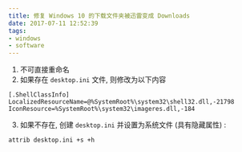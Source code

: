 ```yaml
---
title: 修复 Windows 10 的下载文件夹被迅雷变成 Downloads
date: 2017-07-11 12:52:39
tags: 
- windows
- software
---
```


1. 不可直接重命名
2. 如果存在 `desktop.ini` 文件, 则修改为以下内容

<!-- more -->

```
[.ShellClassInfo]
LocalizedResourceName=@%SystemRoot%\system32\shell32.dll,-21798
IconResource=%SystemRoot%\system32\imageres.dll,-184
```

3. 如果不存在, 创建 `desktop.ini` 并设置为系统文件 (具有隐藏属性) :
    
```ps
attrib desktop.ini +s +h
```